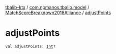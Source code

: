 [tbalib-ktx](../../index.md) / [com.npmanos.tbalib.model](../index.md) / [MatchScoreBreakdown2018Alliance](index.md) / [adjustPoints](./adjust-points.md)

# adjustPoints

`val adjustPoints: `[`Int`](https://kotlinlang.org/api/latest/jvm/stdlib/kotlin/-int/index.html)`?`